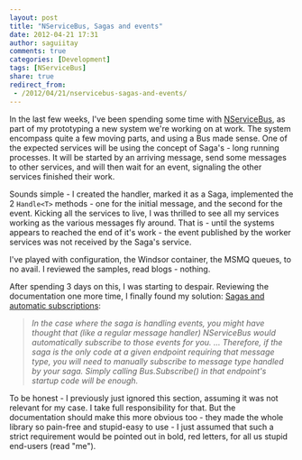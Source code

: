 ```yaml
---
layout: post
title: "NServiceBus, Sagas and events"
date: 2012-04-21 17:31
author: saguiitay
comments: true
categories: [Development]
tags: [NServiceBus]
share: true
redirect_from:
 - /2012/04/21/nservicebus-sagas-and-events/
---
```

In the last few weeks, I've been spending some time with [NServiceBus](http://www.nservicebus.com), as part of my prototyping a new system 
we're working on at work. The system encompass quite a few moving parts, and using a Bus made sense. One of the expected services will be 
using the concept of Saga's - long running processes. It will be started by an arriving message, send some messages to other services, and will 
then wait for an event, signaling the other services finished their work.

Sounds simple - I created the handler, marked it as a Saga, implemented the 2 `Handle<T>` methods - one for the initial message, and the second 
for the event. Kicking all the services to live, I was thrilled to see all my services working as the various messages fly around. 
That is - until the systems appears to reached the end of it's work - the event published by the worker services was not received by the Saga's service. 

I've played with configuration, the Windsor container, the MSMQ queues, to no avail. I reviewed the samples, read blogs - nothing. 

After spending 3 days on this, I was starting to despair. Reviewing the documentation one more time, I finally found my solution:
[Sagas and automatic subscriptions](http://www.nservicebus.com/Sagas.aspx):

> *In the case where the saga is handling events, you might have thought that (like a regular message handler) NServiceBus would automatically subscribe to those events for you. 
> ... 
> Therefore, if the saga is the only code at a given endpoint requiring that message type, you will need to manually subscribe to message type handled by your saga. 
> Simply calling Bus.Subscribe() in that endpoint's startup code will be enough.*

To be honest - I previously just ignored this section, assuming it was not relevant for my case. I take full responsibility for that. 
But the documentation should make this more obvious too - they made the whole library so pain-free and stupid-easy to use - I just assumed 
that such a strict requirement would be pointed out in bold, red letters, for all us stupid end-users (read "me").
